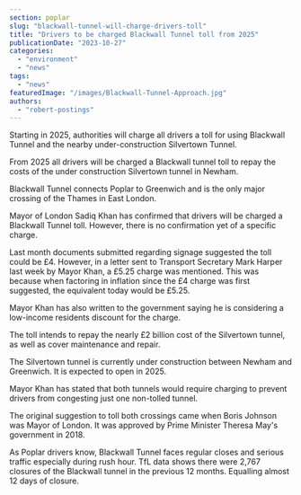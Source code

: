 ```yaml
---
section: poplar
slug: "blackwall-tunnel-will-charge-drivers-toll"
title: "Drivers to be charged Blackwall Tunnel toll from 2025"
publicationDate: "2023-10-27"
categories: 
  - "environment"
  - "news"
tags: 
  - "news"
featuredImage: "/images/Blackwall-Tunnel-Approach.jpg"
authors: 
  - "robert-postings"
---
```


Starting in 2025, authorities will charge all drivers a toll for using Blackwall Tunnel and the nearby under-construction Silvertown Tunnel.

From 2025 all drivers will be charged a Blackwall tunnel toll to repay the costs of the under construction Silvertown tunnel in Newham. 

Blackwall Tunnel connects Poplar to Greenwich and is the only major crossing of the Thames in East London.

Mayor of London Sadiq Khan has confirmed that drivers will be charged a Blackwall Tunnel toll. However, there is no confirmation yet of a specific charge.

Last month documents submitted regarding signage suggested the toll could be £4. However, in a letter sent to Transport Secretary Mark Harper last week by Mayor Khan, a £5.25 charge was mentioned. This was because when factoring in inflation since the £4 charge was first suggested, the equivalent today would be £5.25.

Mayor Khan has also written to the government saying he is considering a low-income residents discount for the charge. 

The toll intends to repay the nearly £2 billion cost of the Silvertown tunnel, as well as cover maintenance and repair.

The Silvertown tunnel is currently under construction between Newham and Greenwich. It is expected to open in 2025.

Mayor Khan has stated that both tunnels would require charging to prevent drivers from congesting just one non-tolled tunnel.

The original suggestion to toll both crossings came when Boris Johnson was Mayor of London. It was approved by Prime Minister Theresa May's government in 2018.

As Poplar drivers know, Blackwall Tunnel faces regular closes and serious traffic especially during rush hour. TfL data shows there were 2,767 closures of the Blackwall tunnel in the previous 12 months. Equalling almost 12 days of closure.
